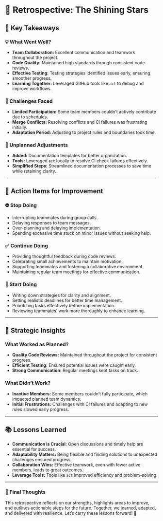 # 🌟 Retrospective: The Shining Stars

## 🚦 Key Takeaways

### 💡 What Went Well?

- **Team Collaboration:** Excellent communication and teamwork throughout the
project.
- **Code Quality:** Maintained high standards through consistent code reviews.  
- **Effective Testing:** Testing strategies identified issues early, ensuring
smoother progress.
- **Learning Together:** Leveraged GitHub tools like `act` to debug and improve
workflows.

### 🛑 Challenges Faced

- **Limited Participation:** Some team members couldn't actively contribute due
to schedules.
- **Merge Conflicts:** Resolving conflicts and CI failures was frustrating
initially.
- **Adaptation Period:** Adjusting to project rules and boundaries took time.

### 🔄 Unplanned Adjustments

- **Added:** Documentation templates for better organization.
- **Tools:** Leveraged `act` locally to resolve CI check failures effectively.
- **Simplified Steps:** Streamlined documentation processes to save time while
retaining clarity.

---

## 🚀 Action Items for Improvement

### ⛔ Stop Doing

- Interrupting teammates during group calls.
- Delaying responses to team messages.
- Over-planning and delaying implementation.
- Spending excessive time stuck on minor issues without seeking help.

### ✅ Continue Doing

- Providing thoughtful feedback during code reviews.
- Celebrating small achievements to maintain motivation.
- Supporting teammates and fostering a collaborative environment.
- Maintaining regular team meetings for effective communication.

### 🌱 Start Doing

- Writing down strategies for clarity and alignment.
- Setting realistic deadlines for better time management.
- Prioritizing tasks effectively before implementation.
- Reviewing teammates’ work more thoroughly to enhance learning.

---

## 🎯 Strategic Insights

### What Worked as Planned?

- **Quality Code Reviews:** Maintained throughout the project for consistent progress.
- **Efficient Testing:** Ensured potential issues were caught early.
- **Strong Communication:** Regular meetings kept tasks on track.

### What Didn’t Work?

- **Inactive Members:** Some members couldn’t fully participate, which impacted
planned team dynamics.
- **Initial Frustrations:** Challenges with CI failures and adapting to new
rules slowed early progress.

---

## 📚 Lessons Learned

- **Communication is Crucial:** Open discussions and timely help are essential
for success.
- **Adaptability Matters:** Being flexible and finding solutions to unexpected
challenges ensured progress.
- **Collaboration Wins:** Effective teamwork, even with fewer active members,
leads to great outcomes.
- **Leverage Tools:** Tools like `act` improved efficiency and problem-solving.

---

### 🌟 Final Thoughts

This retrospective reflects on our strengths, highlights areas to improve, and
outlines actionable steps for the future. Together, we learned, adapted, and
delivered with resilience. Let’s carry these lessons forward! 💪
